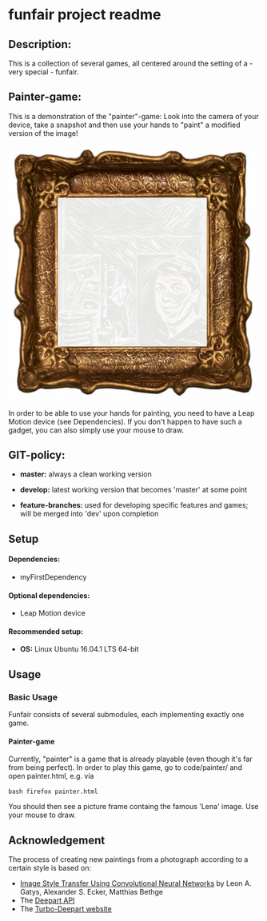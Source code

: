 funfair project readme
====================

Description:
-----------------

This is a collection of several games, all centered around the setting of a - very special - funfair.


Painter-game:
-------------
This is a demonstration of the "painter"-game: Look into the camera of your device, take a 
snapshot and then use your hands to "paint" a modified version of the image!

![painter-demo-video](documentation/videos/painter.gif)

In order to be able to use your hands for painting, you need to have a Leap Motion device
 (see Dependencies). If you don't happen to have such a gadget, you can also
simply use your mouse to draw.


## GIT-policy:
* **master:** always a clean working version

* **develop:** latest working version that becomes 'master' at some point

* **feature-branches:** used for developing specific features and games;
                        will be merged into 'dev' upon completion


## Setup
#### Dependencies:
* myFirstDependency


#### Optional dependencies:
* Leap Motion device

#### Recommended setup:
* **OS:** Linux Ubuntu 16.04.1 LTS 64-bit


## Usage
### Basic Usage
Funfair consists of several submodules, each implementing exactly one game. 

#### Painter-game
Currently, "painter" is a game that is already playable (even though it's far from being perfect).
 In order to play this game, go to code/painter/ and open painter.html, e.g. via
```
bash firefox painter.html
```
You should then see a picture frame containg the famous 'Lena' image. Use your mouse to draw.

## Acknowledgement

The process of creating new paintings from a photograph according to a certain style is based on:
* [Image Style Transfer Using Convolutional Neural Networks](http://www.cv-foundation.org/openaccess/content_cvpr_2016/papers/Gatys_Image_Style_Transfer_CVPR_2016_paper.pdf)
by Leon A. Gatys, Alexander S. Ecker, Matthias Bethge
* The [Deepart API](https://github.com/deepart-io/deepart-api)
* The [Turbo-Deepart website](http://turbo.deepart.io/)

